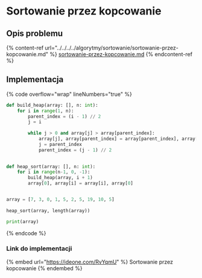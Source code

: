 # Sortowanie przez kopcowanie

## Opis problemu

{% content-ref url="../../../../algorytmy/sortowanie/sortowanie-przez-kopcowanie.md" %}
[sortowanie-przez-kopcowanie.md](../../../../algorytmy/sortowanie/sortowanie-przez-kopcowanie.md)
{% endcontent-ref %}

## Implementacja

{% code overflow="wrap" lineNumbers="true" %}
```python
def build_heap(array: [], n: int):
    for i in range(1, n):
        parent_index = (i - 1) // 2
        j = i
        
        while j > 0 and array[j] > array[parent_index]:
            array[j], array[parent_index] = array[parent_index], array[j]
            j = parent_index
            parent_index = (j - 1) // 2
            

def heap_sort(array: [], n: int):
    for i in range(n-1, 0, -1):
        build_heap(array, i + 1)
        array[0], array[i] = array[i], array[0]


array = [7, 3, 0, 1, 5, 2, 5, 19, 10, 5]
    
heap_sort(array, length(array))

print(array)
```
{% endcode %}

### Link do implementacji

{% embed url="https://ideone.com/RvYqmU" %}
Sortowanie przez kopcowanie
{% endembed %}